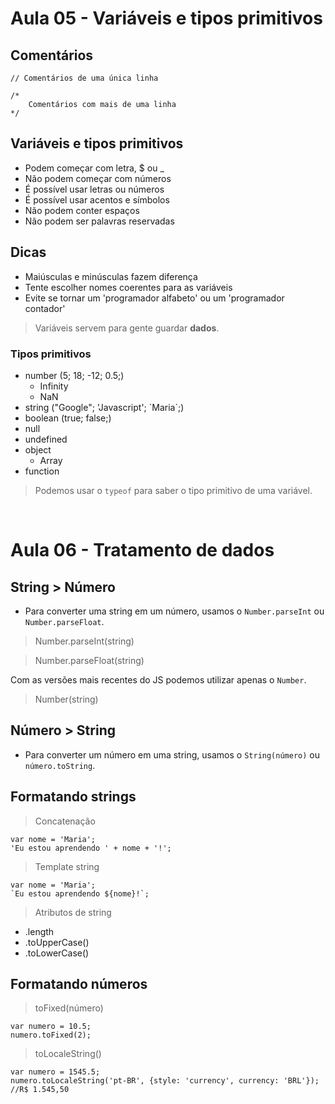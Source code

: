 # Aula 05 - Variáveis e tipos primitivos

## Comentários

```
// Comentários de uma única linha

/*
    Comentários com mais de uma linha
*/
```

## Variáveis e tipos primitivos

- Podem começar com letra, $ ou _
- Não podem começar com números
- É possível usar letras ou números
- É possível usar acentos e símbolos
- Não podem conter espaços
- Não podem ser palavras reservadas

## Dicas
- Maiúsculas e minúsculas fazem diferença
- Tente escolher nomes coerentes para as variáveis
- Evite se tornar um 'programador alfabeto' ou um 'programador contador'

> Variáveis servem para gente guardar **dados**.

### Tipos primitivos
- number (5; 18; -12; 0.5;)
    - Infinity
    - NaN
- string ("Google"; 'Javascript'; \`Maria\`;)
- boolean (true; false;)
- null
- undefined
- object
    - Array
- function

> Podemos usar o `typeof` para saber o tipo primitivo de uma variável.

<br>

# Aula 06 - Tratamento de dados

## String > Número
- Para converter uma string em um número, usamos o `Number.parseInt` ou `Number.parseFloat`.
> Number.parseInt(string)

> Number.parseFloat(string)

Com as versões mais recentes do JS podemos utilizar apenas o `Number`.
> Number(string)

## Número > String
- Para converter um número em uma string, usamos o `String(número)` ou `número.toString`.

## Formatando strings

> Concatenação
```
var nome = 'Maria';
'Eu estou aprendendo ' + nome + '!';
```

> Template string
```
var nome = 'Maria';
`Eu estou aprendendo ${nome}!`;
```

> Atributos de string
- .length
- .toUpperCase()
- .toLowerCase()

## Formatando números

> toFixed(número)
```
var numero = 10.5;
numero.toFixed(2);
```

> toLocaleString()
```
var numero = 1545.5;
numero.toLocaleString('pt-BR', {style: 'currency', currency: 'BRL'});
//R$ 1.545,50
```